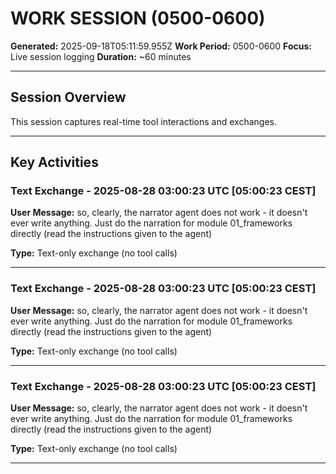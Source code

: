 # WORK SESSION (0500-0600)

**Generated:** 2025-09-18T05:11:59.955Z
**Work Period:** 0500-0600
**Focus:** Live session logging
**Duration:** ~60 minutes

---

## Session Overview

This session captures real-time tool interactions and exchanges.

---

## Key Activities

### Text Exchange - 2025-08-28 03:00:23 UTC [05:00:23 CEST]

**User Message:** so, clearly, the narrator agent does not work - it doesn't ever write anything. Just do the narration for module 01_frameworks directly (read the instructions given to the agent)

**Type:** Text-only exchange (no tool calls)

---

### Text Exchange - 2025-08-28 03:00:23 UTC [05:00:23 CEST]

**User Message:** so, clearly, the narrator agent does not work - it doesn't ever write anything. Just do the narration for module 01_frameworks directly (read the instructions given to the agent)

**Type:** Text-only exchange (no tool calls)

---

### Text Exchange - 2025-08-28 03:00:23 UTC [05:00:23 CEST]

**User Message:** so, clearly, the narrator agent does not work - it doesn't ever write anything. Just do the narration for module 01_frameworks directly (read the instructions given to the agent)

**Type:** Text-only exchange (no tool calls)

---

